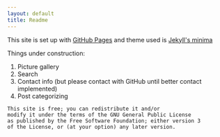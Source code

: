 ```yaml
---
layout: default
title: Readme
---
```


This site is set up with [GitHub Pages](https://pages.github.com/) and
theme used is [Jekyll's minima](https://github.com/jekyll/minima)


Things under construction:

1. Picture gallery
2. Search
3. Contact info (but please contact with GitHub until better contact implemented)
4. Post categorizing


```
This site is free; you can redistribute it and/or
modify it under the terms of the GNU General Public License
as published by the Free Software Foundation; either version 3
of the License, or (at your option) any later version.
```
